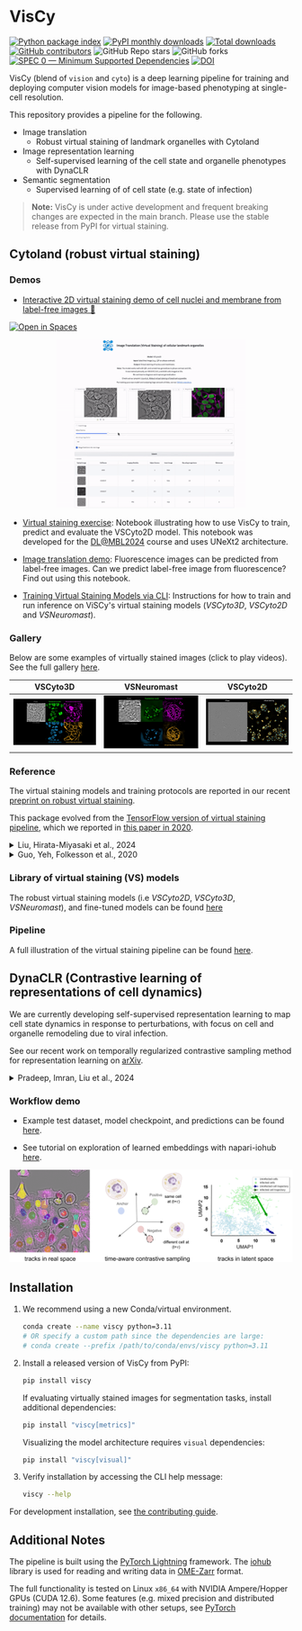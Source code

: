 # VisCy

[![Python package index](https://img.shields.io/pypi/v/viscy.svg)](https://pypi.org/project/viscy)
[![PyPI monthly downloads](https://img.shields.io/pypi/dm/viscy.svg)](https://pypistats.org/packages/viscy)
[![Total downloads](https://pepy.tech/badge/viscy)](https://pepy.tech/project/viscy)
[![GitHub contributors](https://img.shields.io/github/contributors-anon/mehta-lab/VisCy)](https://github.com/mehta-lab/VisCy/graphs/contributors)
![GitHub Repo stars](https://img.shields.io/github/stars/mehta-lab/VisCy)
![GitHub forks](https://img.shields.io/github/forks/mehta-lab/VisCy)
[![SPEC 0 — Minimum Supported Dependencies](https://img.shields.io/badge/SPEC-0-green?labelColor=%23004811&color=%235CA038)](https://scientific-python.org/specs/spec-0000/)
[![DOI](https://zenodo.org/badge/DOI/10.5281/zenodo.15022186.svg)](https://doi.org/10.5281/zenodo.15022186)

VisCy (blend of `vision` and `cyto`) is a deep learning pipeline for training and deploying computer vision models for image-based phenotyping at single-cell resolution.

This repository provides a pipeline for the following.

- Image translation
  - Robust virtual staining of landmark organelles with Cytoland
- Image representation learning
  - Self-supervised learning of the cell state and organelle phenotypes with DynaCLR
- Semantic segmentation
  - Supervised learning of of cell state (e.g. state of infection)

> **Note:**
VisCy is under active development and frequent breaking changes are expected in the main branch.
Please use the stable release from PyPI for virtual staining.

## Cytoland (robust virtual staining)

### Demos

- [Interactive 2D virtual staining demo of cell nuclei and membrane from label-free images 🤗](https://compmicro-czb-virtualstaining.hf.space)

[![Open in Spaces](https://huggingface.co/datasets/huggingface/badges/resolve/main/open-in-hf-spaces-sm-dark.svg)](https://huggingface.co/spaces/compmicro-czb/VirtualStaining)

<p align="center">
<a href="https://compmicro-czb-virtualstaining.hf.space" target="_blank" rel="noopener noreferrer">
<img src="https://github.com/mehta-lab/VisCy/blob/7d3bed92e91fb44611a45be5350320d65ffcc111/docs/figures/vs_hf_demo.gif?raw=true" alt="Virtual Staining App Demo" height="300px" />
</a>
</p>

- [Virtual staining exercise](https://github.com/mehta-lab/VisCy/blob/46beba4ecc8c4f312fda0b04d5229631a41b6cb5/examples/virtual_staining/dlmbl_exercise/solution.ipynb):
Notebook illustrating how to use VisCy to train, predict and evaluate the VSCyto2D model. This notebook was developed for the [DL@MBL2024](https://github.com/dlmbl/DL-MBL-2024) course and uses UNeXt2 architecture.

- [Image translation demo](https://github.com/mehta-lab/VisCy/blob/92215bc1387316f3af49c83c321b9d134d871116/examples/virtual_staining/img2img_translation/solution.ipynb): Fluorescence images can be predicted from label-free images. Can we predict label-free image from fluorescence? Find out using this notebook.

- [Training Virtual Staining Models via CLI](https://github.com/mehta-lab/VisCy/wiki/virtual-staining-instructions):
Instructions for how to train and run inference on ViSCy's virtual staining models (*VSCyto3D*, *VSCyto2D* and *VSNeuromast*).

### Gallery

Below are some examples of virtually stained images (click to play videos).
See the full gallery [here](https://github.com/mehta-lab/VisCy/wiki/Gallery).

| VSCyto3D | VSNeuromast | VSCyto2D |
|:---:|:---:|:---:|
| [![HEK293T](https://github.com/mehta-lab/VisCy/blob/dde3e27482e58a30f7c202e56d89378031180c75/docs/figures/svideo_1.png?raw=true)](https://github.com/mehta-lab/VisCy/assets/67518483/d53a81eb-eb37-44f3-b522-8bd7bddc7755) | [![Neuromast](https://github.com/mehta-lab/VisCy/blob/dde3e27482e58a30f7c202e56d89378031180c75/docs/figures/svideo_3.png?raw=true)](https://github.com/mehta-lab/VisCy/assets/67518483/4cef8333-895c-486c-b260-167debb7fd64) | [![A549](https://github.com/mehta-lab/VisCy/blob/dde3e27482e58a30f7c202e56d89378031180c75/docs/figures/svideo_5.png?raw=true)](https://github.com/mehta-lab/VisCy/assets/67518483/287737dd-6b74-4ce3-8ee5-25fbf8be0018) |

### Reference

The virtual staining models and training protocols are reported in our recent [preprint on robust virtual staining](https://www.biorxiv.org/content/10.1101/2024.05.31.596901).

This package evolved from the [TensorFlow version of virtual staining pipeline](https://github.com/mehta-lab/microDL), which we reported in [this paper in 2020](https://elifesciences.org/articles/55502).

<details>
  <summary>Liu, Hirata-Miyasaki et al., 2024</summary>

  <pre><code>
  @article {Liu2024.05.31.596901,
          author = {Liu, Ziwen and Hirata-Miyasaki, Eduardo and Pradeep, Soorya and Rahm, Johanna and Foley, Christian and Chandler, Talon and Ivanov, Ivan and Woosley, Hunter and Lao, Tiger and Balasubramanian, Akilandeswari and Liu, Chad and Leonetti, Manu and Arias, Carolina and Jacobo, Adrian and Mehta, Shalin B.},
          title = {Robust virtual staining of landmark organelles},
          elocation-id = {2024.05.31.596901},
          year = {2024},
          doi = {10.1101/2024.05.31.596901},
          publisher = {Cold Spring Harbor Laboratory},
          URL = {https://www.biorxiv.org/content/early/2024/06/03/2024.05.31.596901},
          eprint = {https://www.biorxiv.org/content/early/2024/06/03/2024.05.31.596901.full.pdf},
          journal = {bioRxiv}
      }
</code></pre>
</details>

<details>
 <summary>Guo, Yeh, Folkesson et al., 2020</summary>

  <pre><code>
  @article {10.7554/eLife.55502,
      article_type = {journal},
      title = {Revealing architectural order with quantitative label-free imaging and deep learning},
      author = {Guo, Syuan-Ming and Yeh, Li-Hao and Folkesson, Jenny and Ivanov, Ivan E and Krishnan, Anitha P and Keefe, Matthew G and Hashemi, Ezzat and Shin, David and Chhun, Bryant B and Cho, Nathan H and Leonetti, Manuel D and Han, May H and Nowakowski, Tomasz J and Mehta, Shalin B},
      editor = {Forstmann, Birte and Malhotra, Vivek and Van Valen, David},
      volume = 9,
      year = 2020,
      month = {jul},
      pub_date = {2020-07-27},
      pages = {e55502},
      citation = {eLife 2020;9:e55502},
      doi = {10.7554/eLife.55502},
      url = {https://doi.org/10.7554/eLife.55502},
      keywords = {label-free imaging, inverse algorithms, deep learning, human tissue, polarization, phase},
      journal = {eLife},
      issn = {2050-084X},
      publisher = {eLife Sciences Publications, Ltd},
      }
    </code></pre>
  </details>

### Library of virtual staining (VS) models

The robust virtual staining models (i.e *VSCyto2D*, *VSCyto3D*, *VSNeuromast*), and fine-tuned models can be found [here](https://github.com/mehta-lab/VisCy/wiki/Library-of-virtual-staining-(VS)-Models)

### Pipeline

A full illustration of the virtual staining pipeline can be found [here](https://github.com/mehta-lab/VisCy/blob/dde3e27482e58a30f7c202e56d89378031180c75/docs/virtual_staining.md).

## DynaCLR (Contrastive learning of representations of cell dynamics)

We are currently developing self-supervised representation learning to map cell state dynamics in response to perturbations,
with focus on cell and organelle remodeling due to viral infection.

See our recent work on temporally regularized contrastive sampling method
for representation learning on [arXiv](https://arxiv.org/abs/2410.11281).

<details>
 <summary> Pradeep, Imran, Liu et al., 2024 </summary>

  <pre><code>
@misc{pradeep_contrastive_2024,
      title={Contrastive learning of cell state dynamics in response to perturbations},
      author={Soorya Pradeep and Alishba Imran and Ziwen Liu and Taylla Milena Theodoro and Eduardo Hirata-Miyasaki and Ivan Ivanov and Madhura Bhave and Sudip Khadka and Hunter Woosley and Carolina Arias and Shalin B. Mehta},
      year={2024},
      eprint={2410.11281},
      archivePrefix={arXiv},
      primaryClass={cs.CV},
      url={https://arxiv.org/abs/2410.11281},
}
    </code></pre>
  </details>

### Workflow demo

- Example test dataset, model checkpoint, and predictions can be found
[here](https://public.czbiohub.org/comp.micro/viscy/DynaCLR_demo/).

- See tutorial on exploration of learned embeddings with napari-iohub
[here](https://github.com/czbiohub-sf/napari-iohub/wiki/View-tracked-cells-and-their-associated-predictions/).

![DynaCLR schematic](https://github.com/mehta-lab/VisCy/blob/9eaab7eca50d684d8a473ad9da089aeab0e8f6a0/docs/figures/dynaCLR_schematic.png?raw=true)

## Installation

1. We recommend using a new Conda/virtual environment.

    ```sh
    conda create --name viscy python=3.11
    # OR specify a custom path since the dependencies are large:
    # conda create --prefix /path/to/conda/envs/viscy python=3.11
    ```

2. Install a released version of VisCy from PyPI:

    ```sh
    pip install viscy
    ```

    If evaluating virtually stained images for segmentation tasks,
    install additional dependencies:

    ```sh
    pip install "viscy[metrics]"
    ```

    Visualizing the model architecture requires `visual` dependencies:

    ```sh
    pip install "viscy[visual]"
    ```

3. Verify installation by accessing the CLI help message:

    ```sh
    viscy --help
    ```

For development installation, see [the contributing guide](https://github.com/mehta-lab/VisCy/blob/main/CONTRIBUTING.md).

## Additional Notes

The pipeline is built using the [PyTorch Lightning](https://www.pytorchlightning.ai/index.html) framework.
The [iohub](https://github.com/czbiohub-sf/iohub) library is used
for reading and writing data in [OME-Zarr](https://www.nature.com/articles/s41592-021-01326-w) format.

The full functionality is tested on Linux `x86_64` with NVIDIA Ampere/Hopper GPUs (CUDA 12.6).
Some features (e.g. mixed precision and distributed training) may not be available with other setups,
see [PyTorch documentation](https://pytorch.org) for details.
